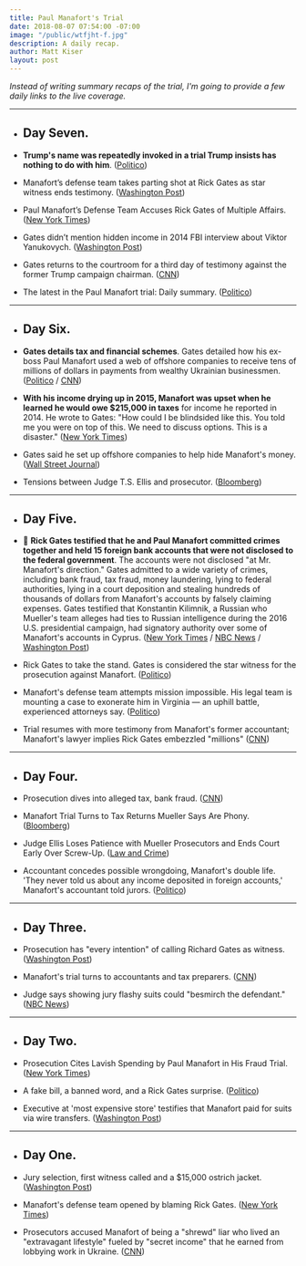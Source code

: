 ```yaml
---
title: Paul Manafort's Trial
date: 2018-08-07 07:54:00 -07:00
image: "/public/wtfjht-f.jpg"
description: A daily recap.
author: Matt Kiser
layout: post
---
```


*Instead of writing summary recaps of the trial, I'm going to provide a few daily links to the live coverage.*

---

* ## Day Seven.

* **Trump's name was repeatedly invoked in a trial Trump insists has nothing to do with him**. ([Politico](https://www.politico.com/story/2018/08/08/trump-manafort-trial-766439))

* Manafort’s defense team takes parting shot at Rick Gates as star witness ends testimony. ([Washington Post](https://www.washingtonpost.com/world/national-security/manaforts-defense-team-takes-parting-shot-at-rick-gates-as-star-witness-ends-testimony/2018/08/08/16808b70-9b42-11e8-843b-36e177f3081c_story.html))

* Paul Manafort’s Defense Team Accuses Rick Gates of Multiple Affairs. ([New York Times](https://www.nytimes.com/2018/08/08/us/politics/manafort-trial-gates-testimony.html))

* Gates didn’t mention hidden income in 2014 FBI interview about Viktor Yanukovych. ([Washington Post](https://www.washingtonpost.com/news/local/wp/2018/08/08/paul-manafort-trial-day-7-live-coverage/))

* Gates returns to the courtroom for a third day of testimony against the former Trump campaign chairman. ([CNN](https://www.cnn.com/politics/live-news/manafort-trial/index.html))

* The latest in the Paul Manafort trial: Daily summary. ([Politico](https://www.politico.com/interactives/2018/paul-manafort-trial-latest-news/))

---

* ## Day Six.

* **Gates details tax and financial schemes**. Gates detailed how his ex-boss Paul Manafort used a web of offshore companies to receive tens of millions of dollars in payments from wealthy Ukrainian businessmen. ([Politico](https://www.politico.com/story/2018/08/07/paul-manafort-trial-day-6-rick-gates-765886) / [CNN](https://www.cnn.com/politics/live-news/manafort-trial/index.html))

* **With his income drying up in 2015, Manafort was upset when he learned he would owe $215,000 in taxes** for income he reported in 2014. He wrote to Gates: "How could I be blindsided like this. You told me you were on top of this. We need to discuss options. This is a disaster." ([New York Times](https://www.nytimes.com/2018/08/07/us/politics/manafort-trial-gates-testimony.html))

* Gates said he set up offshore companies to help hide Manafort's money. ([Wall Street Journal](https://www.wsj.com/articles/richard-gates-says-he-set-up-offshore-companies-to-hide-manaforts-money-1533668074))

* Tensions between Judge T.S. Ellis and prosecutor. ([Bloomberg](https://www.bloomberg.com/news/articles/2018-08-07/manafort-judge-to-prosecutor-there-s-tears-in-your-eyes))

---

* ## Day Five.

* 🚨 **Rick Gates testified that he and Paul Manafort committed crimes together and held 15 foreign bank accounts that were not disclosed to the federal government**. The accounts were not disclosed "at Mr. Manafort's direction." Gates admitted to a wide variety of crimes, including bank fraud, tax fraud, money laundering, lying to federal authorities, lying in a court deposition and stealing hundreds of thousands of dollars from Manafort's accounts by falsely claiming expenses. Gates testified that Konstantin Kilimnik, a Russian who Mueller's team alleges had ties to Russian intelligence during the 2016 U.S. presidential campaign, had signatory authority over some of Manafort's accounts in Cyprus. ([New York Times](https://www.nytimes.com/2018/08/06/us/politics/rick-gates-manafort-trump-trial.html) / [NBC News](https://www.nbcnews.com/politics/politics-news/rick-gates-testifies-he-committed-crimes-paul-manafort-n898071) / [Washington Post](https://www.washingtonpost.com/news/local/wp/2018/08/06/paul-manafort-trial-day-5-live-updates/))

* Rick Gates to take the stand. Gates is considered the star witness for the prosecution against Manafort. ([Politico](https://www.politico.com/story/2018/08/06/rick-gates-set-to-take-the-stand-in-manafort-trial-764866))

* Manafort's defense team attempts mission impossible. His legal team is mounting a case to exonerate him in Virginia — an uphill battle, experienced attorneys say. ([Politico](https://www.politico.com/story/2018/08/06/manafort-trial-defense-mueller-760452))

* Trial resumes with more testimony from Manafort's former accountant; Manafort's lawyer implies Rick Gates embezzled "millions" ([CNN](https://www.cnn.com/politics/live-news/manafort-trial/index.html))

---

* ## Day Four.

* Prosecution dives into alleged tax, bank fraud. ([CNN](https://www.cnn.com/2018/08/03/politics/paul-manafort-trial-day-four/index.html))

* Manafort Trial Turns to Tax Returns Mueller Says Are Phony. ([Bloomberg](https://www.bloomberg.com/news/articles/2018-08-03/manafort-trial-turns-to-tax-returns-mueller-says-are-phony))

* Judge Ellis Loses Patience with Mueller Prosecutors and Ends Court Early Over Screw-Up. ([Law and Crime](https://lawandcrime.com/awkward/judge-ellis-loses-all-patience-with-prosecutors-and-ends-court-early-over-major-screw-up/))

* Accountant concedes possible wrongdoing, Manafort's double life. 'They never told us about any income deposited in foreign accounts,' Manafort's accountant told jurors. ([Politico](https://www.politico.com/story/2018/08/03/paul-manafort-trial-2018-761300))

---

* ## Day Three.

* Prosecution has "every intention" of calling Richard Gates as witness. ([Washington Post](https://www.washingtonpost.com/news/local/wp/2018/08/02/paul-manafort-trial-day-3-live-updates/))

* Manafort's trial turns to accountants and tax preparers. ([CNN](https://www.cnn.com/2018/08/02/politics/manafort-trial-day-three/index.html))

* Judge says showing jury flashy suits could "besmirch the defendant." ([NBC News](https://www.nbcnews.com/news/crime-courts/paul-manafort-live-blog-trump-s-former-campaign-chair-begins-n896091))

---

* ## Day Two.

* Prosecution Cites Lavish Spending by Paul Manafort in His Fraud Trial. ([New York Times](https://www.nytimes.com/2018/08/01/us/politics/paul-manafort-fraud-trial.html))

* A fake bill, a banned word, and a Rick Gates surprise. ([Politico](https://www.politico.com/story/2018/08/01/paul-manafort-trial-testimony-day-2-756749))

* Executive at 'most expensive store' testifies that Manafort paid for suits via wire transfers. ([Washington Post](https://www.washingtonpost.com/news/local/wp/2018/08/01/paul-manafort-trial-day-two/))

---

* ## Day One.

* Jury selection, first witness called and a $15,000 ostrich jacket. ([Washington Post](https://www.washingtonpost.com/news/local/wp/2018/07/31/paul-manafort-trial-live-coverage/))

* Manafort's defense team opened by blaming Rick Gates. ([New York Times](https://www.nytimes.com/2018/07/31/us/politics/paul-manafort-trial.html))

* Prosecutors accused Manafort of being a "shrewd" liar who lived an "extravagant lifestyle" fueled by "secret income" that he earned from lobbying work in Ukraine. ([CNN](https://www.cnn.com/interactive/2018/politics/paul-manafort-trial-tracker/#/virginia/all))